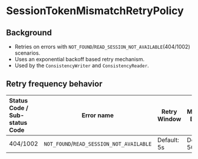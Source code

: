 # SessionTokenMismatchRetryPolicy

## Background

- Retries on errors with `NOT_FOUND`/`READ_SESSION_NOT_AVAILABLE`(404/1002) scenarios.
- Uses an exponential backoff based retry mechanism.
- Used by the `ConsistencyWriter` and `ConsistencyReader`.

## Retry frequency behavior

| Status Code / Sub-status Code | Error name                               | Retry Window | Maximum Backoff | Backoff multiplier | Initial backoff | Max retries |
|:------------------------------|------------------------------------------|--------------|-----------------|--------------------|-----------------|-------------|
| 404/1002                      | `NOT_FOUND`/`READ_SESSION_NOT_AVAILABLE` | Default: 5s  | Default: 50ms   | 2                  | Default: 5ms    | N/A         |
